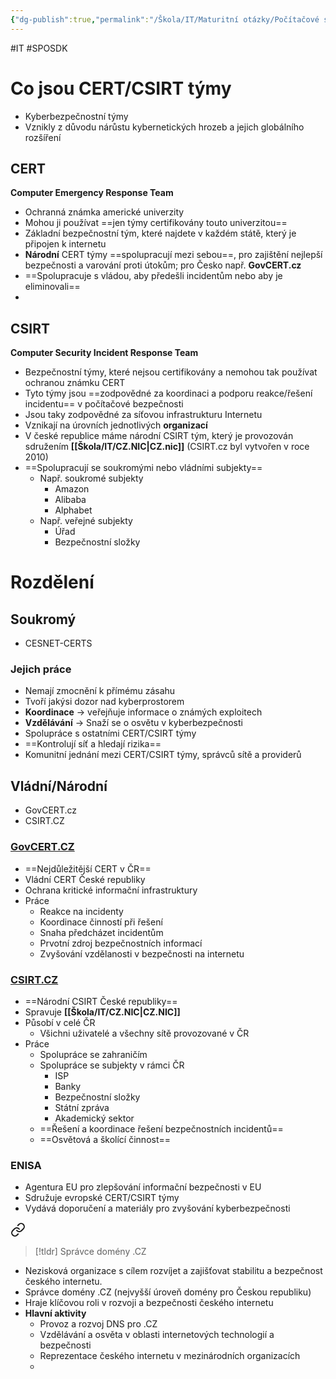 ```yaml
---
{"dg-publish":true,"permalink":"/Škola/IT/Maturitní otázky/Počítačové sítě a kybernetika/CERT a CSIRT týmy a jejich využití/","created":"2023-12-14T18:24:42.842+01:00","updated":"2024-03-13T18:11:53.950+01:00"}
---
```


#IT #SPOSDK 
# Co jsou CERT/CSIRT týmy
- Kyberbezpečnostní týmy
- Vznikly z důvodu nárůstu kybernetických hrozeb a jejich globálního rozšíření
## CERT 

<div class="transclusion internal-embed is-loaded"><div class="markdown-embed">



**Computer Emergency Response Team**
- Ochranná známka americké univerzity
- Mohou ji používat ==jen týmy certifikovány touto univerzitou==
- Základní bezpečnostní tým, které najdete v každém státě, který je připojen k internetu
- **Národní** CERT týmy ==spolupracují mezi sebou==, pro zajištění nejlepší bezpečnosti a varování proti útokům; pro Česko např. **GovCERT.cz**
- ==Spolupracuje s vládou, aby předešli incidentům nebo aby je eliminovali==
- 

</div></div>

## CSIRT

<div class="transclusion internal-embed is-loaded"><div class="markdown-embed">



**Computer Security Incident Response Team**
- Bezpečnostní týmy, které nejsou certifikovány a nemohou tak používat ochranou známku CERT
- Tyto týmy jsou ==zodpovědné za koordinaci a podporu reakce/řešení incidentu== v počítačové bezpečnosti
- Jsou taky zodpovědné za síťovou infrastrukturu Internetu
- Vznikají na úrovních jednotlivých **organizací**
- V české republice máme národní CSIRT tým, který je provozován sdružením **[[Škola/IT/CZ.NIC\|CZ.nic]]** (CSIRT.cz byl vytvořen v roce 2010)
- ==Spolupracují se soukromými nebo vládními subjekty==
	- Např. soukromé subjekty
		- Amazon
		- Alibaba
		- Alphabet
	- Např. veřejné subjekty
		- Úřad
		- Bezpečnostní složky

</div></div>


# Rozdělení
## Soukromý
- CESNET-CERTS
### Jejich práce
- Nemají zmocnění k přímému zásahu
- Tvoří jakýsi dozor nad kyberprostorem
- **Koordinace** -> veřejňuje informace o známých exploitech
- **Vzdělávání** -> Snaží se o osvětu v kyberbezpečnosti
- Spolupráce s ostatními CERT/CSIRT týmy
- ==Kontrolují síť a hledají rizika==
- Komunitní jednání mezi CERT/CSIRT týmy, správců sítě a providerů

## Vládní/Národní
- GovCERT.cz
- CSIRT.CZ

### [GovCERT.CZ](http://GovCERT.CZ)
- ==Nejdůležitější CERT v ČR==
- Vládní CERT České republiky
- Ochrana kritické informační infrastruktury
- Práce
    - Reakce na incidenty
    - Koordinace činností při řešení
    - Snaha předcházet incidentům
    - Prvotní zdroj bezpečnostních informací
    - Zvyšování vzdělanosti v bezpečnosti na internetu

### [CSIRT.CZ](http://CSIRT.CZ)
- ==Národní CSIRT České republiky==
- Spravuje **[[Škola/IT/CZ.NIC\|CZ.NIC]]**
- Působí v celé ČR
    - Všichni uživatelé a všechny sítě provozované v ČR
- Práce
    - Spolupráce se zahraničím
    - Spolupráce se subjekty v rámci ČR
        - ISP
        - Banky
        - Bezpečnostní složky
        - Státní zpráva
        - Akademický sektor
    - ==Řešení a koordinace řešení bezpečnostních incidentů==
    - ==Osvětová a školící činnost==

### ENISA
- Agentura EU pro zlepšování informační bezpečnosti v EU
- Sdružuje evropské CERT/CSIRT týmy
- Vydává doporučení a materiály pro zvyšování kyberbezpečnosti


<div class="transclusion internal-embed is-loaded"><a class="markdown-embed-link" href="/skola/it/cz-nic/" aria-label="Open link"><svg xmlns="http://www.w3.org/2000/svg" width="24" height="24" viewBox="0 0 24 24" fill="none" stroke="currentColor" stroke-width="2" stroke-linecap="round" stroke-linejoin="round" class="svg-icon lucide-link"><path d="M10 13a5 5 0 0 0 7.54.54l3-3a5 5 0 0 0-7.07-7.07l-1.72 1.71"></path><path d="M14 11a5 5 0 0 0-7.54-.54l-3 3a5 5 0 0 0 7.07 7.07l1.71-1.71"></path></svg></a><div class="markdown-embed">




> [!tldr]
> Správce domény .CZ

- Nezisková organizace s cílem rozvíjet a zajišťovat stabilitu a bezpečnost českého internetu.
- Správce domény .CZ (nejvyšší úroveň domény pro Českou republiku)
- Hraje klíčovou roli v rozvoji a bezpečnosti českého internetu
- **Hlavní aktivity**
	- Provoz a rozvoj DNS pro .CZ
	- Vzdělávání a osvěta v oblasti internetových technologií a bezpečnosti
	- Reprezentace českého internetu v mezinárodních organizacích
	- 

</div></div>
